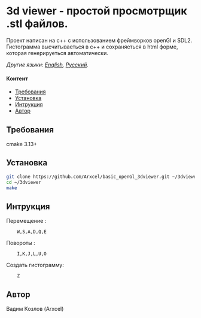 # 3d viewer - простой просмотрщик .stl файлов.
Проект написан на с++ с использованием фреймворков openGl и SDL2. Гистограмма высчитываеться в с++ и сохраняеться в html форме, которая генерируеться автоматически.

*Другие языки: [English](README.md), [Русский](README-ru.md).*

#### Контент

- [Требования](#требования)
- [Установка](#установка)
- [Интрукция](#нтрукция)
- [Автор](#автор)

## Требования

cmake 3.13+

## Установка

```bash
git clone https://github.com/Arxcel/basic_openGl_3dviewer.git ~/3dviewer
cd ~/3dviewer
make
```

## Интрукция
Перемещение :
```
    W,S,A,D,Q,E
```
Повороты :
```
    I,K,J,L,U,O
```
Создать гистограмму:
```
    Z
```
## Автор

Вадим Козлов (Arxcel)
